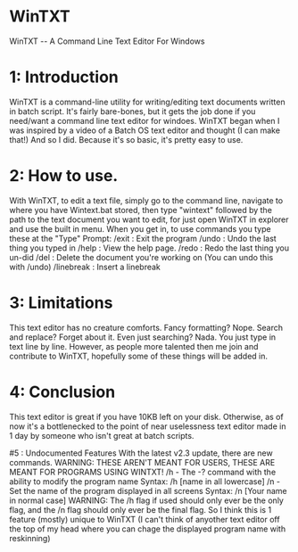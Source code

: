 # WinTXT
WinTXT -- A Command Line Text Editor For Windows
# 1: Introduction
WinTXT is a command-line utility for writing/editing text documents written in batch script. It's fairly bare-bones, but it gets the job done if you need/want a command line text editor for windoes.
WinTXT began when I was inspired by a video of a Batch OS text editor and thought (I can make that!) And so I did.
Because it's so basic, it's pretty easy to use.
# 2: How to use.
With WinTXT, to edit a text file, simply go to the command line, navigate to where you have Wintext.bat stored, then type "wintext" followed by the path to the text document you want to edit, for just open WinTXT in explorer and use the built in menu.
When you get in, to use commands you type these at the "Type" Prompt:
/exit : Exit the program
/undo : Undo the last thing you typed in
/help : View the help page.
/redo : Redo the last thing you un-did
/del : Delete the document you're working on (You can undo this with /undo)
/linebreak : Insert a linebreak
# 3: Limitations
This text editor has no creature comforts. Fancy formatting? Nope. Search and replace? Forget about it. Even just searching? Nada. 
You just type in text line by line. However, as people more talented then me join and contribute to WinTXT, hopefully some of these things will be added in.
# 4: Conclusion
This text editor is great if you have 10KB left on your disk. Otherwise, as of now it's a bottlenecked to the point of near uselessness text editor made in 1 day by someone who isn't great at batch scripts.


#5 : Undocumented Features
With the latest v2.3 update, there are new commands.
WARNING: THESE AREN'T MEANT FOR USERS, THESE ARE MEANT FOR PROGRAMS USING WINTXT!
/h - The -? command with the ability to modify the program name
Syntax: /h [name in all lowercase]
/n - Set the name of the program displayed in all screens
Syntax: /n [Your name in normal case]
WARNING:
The /h flag if used should only ever be the only flag, and the /n flag should only ever be the final flag.
So I think this is 1 feature (mostly) unique to WinTXT (I can't think of anyother text editor off the top of my head where you can chage the displayed program name with reskinning)
